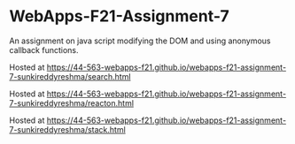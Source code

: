 # WebApps-F21-Assignment-7
An assignment on java script modifying the DOM and using anonymous callback functions.

Hosted at https://44-563-webapps-f21.github.io/webapps-f21-assignment-7-sunkireddyreshma/search.html

Hosted at https://44-563-webapps-f21.github.io/webapps-f21-assignment-7-sunkireddyreshma/reacton.html

Hosted at https://44-563-webapps-f21.github.io/webapps-f21-assignment-7-sunkireddyreshma/stack.html
